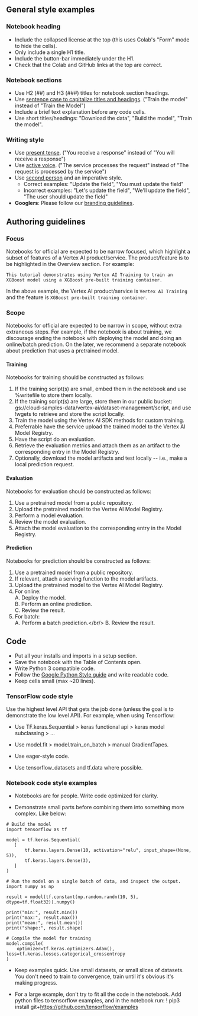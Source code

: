 ## General style examples

### Notebook heading

- Include the collapsed license at the top (this uses Colab's "Form" mode to hide the cells).
- Only include a single H1 title.
- Include the button-bar immediately under the H1.
- Check that the Colab and GitHub links at the top are correct.

### Notebook sections

- Use H2 (##) and H3 (###) titles for notebook section headings.
- Use [sentence case to capitalize titles and headings](https://developers.google.com/style/capitalization#capitalization-in-titles-and-headings). ("Train the model" instead of "Train the Model")
- Include a brief text explanation before any code cells.
- Use short titles/headings: "Download the data", "Build the model", "Train the model".

### Writing style

- Use [present tense](https://developers.google.com/style/tense). ("You receive a response" instead of "You will receive a response")
- Use [active voice](https://developers.google.com/style/voice). ("The service processes the request" instead of "The request is processed by the service")
- Use [second person](https://developers.google.com/style/person) and an imperative style. 
    - Correct examples: "Update the field", "You must update the field"
    - Incorrect examples: "Let's update the field", "We'll update the field", "The user should update the field"
- **Googlers**: Please follow our [branding guidelines](http://goto/cloud-branding).


## Authoring guidelines

### Focus

Notebooks for official are expected to be narrow focused, which highlight a subset of features of a Vertex AI product/service.
The product/feature is to be highlighted in the Overview section. For example:

```
This tutorial demonstrates using Vertex AI Training to train an XGBoost model using a XGBoost pre-built training container.
```

In the above example, the Vertex AI product/service is `Vertex AI Training` and the feature is `XGBoost pre-built training container`.

### Scope

Notebooks for official are expected to be narrow in scope, without extra extraneous steps. For example, if the notebook is about training, we discourage ending the notebook with deploying the model and doing an online/batch prediction. On the later, we recommend a separate notebook about prediction that uses a pretrained model.

#### Training

Notebooks for training should be constructed as follows:

1. If the training script(s) are small, embed them in the notebook and use %writefile to store them locally.
2. If the training script(s) are large, store them in our public bucket: gs://cloud-samples-data/vertex-ai/dataset-management/script, and use !wgets to retrieve and store the script locally.
3. Train the model using the Vertex AI SDK methods for custom training.
4. Preferrable have the service upload the trained model to the Vertex AI Model Registry.
4. Have the script do an evaluation.
5. Retrieve the evaluation metrics and attach them as an artifact to the corresponding entry in the Model Registry.
6. Optionally, download the model artifacts and test locally -- i.e., make a local prediction request.

#### Evaluation

Notebooks for evaluation should be constructed as follows:

1. Use a pretrained model from a public repository.
2. Upload the pretrained model to the Vertex AI Model Registry.
3. Perform a model evaluation.
4. Review the model evaluation.
4. Attach the model evaluation to the corresponding entry in the Model Registry.

#### Prediction

Notebooks for prediction should be constructed as follows:

1. Use a pretrained model from a public repository.
2. If relevant, attach a serving function to the model artifacts.
3. Upload the pretrained model to the Vertex AI Model Registry.
4. For online:<br/>
    A. Deploy the model.<br/>
    B. Perform an online prediction.</br>
    C. Review the result.
5. For batch:<br/>
    A. Perform a batch prediction.</br/>
    B. Review the result.
    
## Code

- Put all your installs and imports in a setup section.
- Save the notebook with the Table of Contents open.
- Write Python 3 compatible code.
- Follow the [Google Python Style guide](https://github.com/google/styleguide/blob/gh-pages/pyguide.md) and write readable code.
- Keep cells small (max ~20 lines).

### TensorFlow code style

Use the highest level API that gets the job done (unless the goal is to demonstrate the low level API). For example, when using Tensorflow:

- Use TF.keras.Sequential > keras functional api > keras model subclassing > ...

- Use  model.fit > model.train_on_batch > manual GradientTapes.

- Use eager-style code.

- Use tensorflow_datasets and tf.data where possible.

### Notebook code style examples

 - Notebooks are for people. Write code optimized for clarity.

 - Demonstrate small parts before combining them into something more complex. Like below:
 
 
 ```
 # Build the model
import tensorflow as tf

model = tf.keras.Sequential(
    [
        tf.keras.layers.Dense(10, activation="relu", input_shape=(None, 5)),
        tf.keras.layers.Dense(3),
    ]
)
```

```
# Run the model on a single batch of data, and inspect the output.
import numpy as np

result = model(tf.constant(np.random.randn(10, 5), dtype=tf.float32)).numpy()

print("min:", result.min())
print("max:", result.max())
print("mean:", result.mean())
print("shape:", result.shape)
```

```
# Compile the model for training
model.compile(
    optimizer=tf.keras.optimizers.Adam(), loss=tf.keras.losses.categorical_crossentropy
)
```

- Keep examples quick. Use small datasets, or small slices of datasets. You don't need to train to convergence, train until it's obvious it's making progress.

- For a large example, don't try to fit all the code in the notebook. Add python files to tensorflow examples, and in the notebook run: 
! pip3 install git+https://github.com/tensorflow/examples